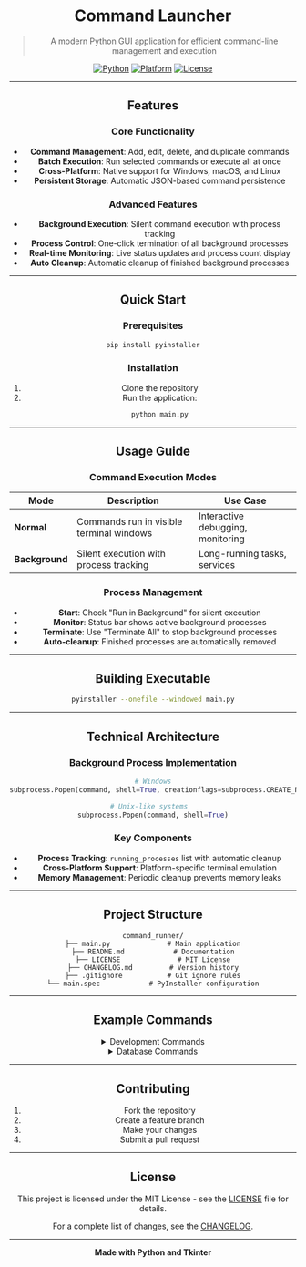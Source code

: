 <div align="center">

# Command Launcher

> A modern Python GUI application for efficient command-line management and execution

[![Python](https://img.shields.io/badge/Python-3.7+-blue.svg)](https://python.org)
[![Platform](https://img.shields.io/badge/Platform-Windows%20%7C%20macOS%20%7C%20Linux-lightgrey.svg)](https://python.org)
[![License](https://img.shields.io/badge/License-MIT-green.svg)](LICENSE)

</div>

---

<div align="center">

## Features

### Core Functionality
- **Command Management**: Add, edit, delete, and duplicate commands
- **Batch Execution**: Run selected commands or execute all at once
- **Cross-Platform**: Native support for Windows, macOS, and Linux
- **Persistent Storage**: Automatic JSON-based command persistence

### Advanced Features
- **Background Execution**: Silent command execution with process tracking
- **Process Control**: One-click termination of all background processes
- **Real-time Monitoring**: Live status updates and process count display
- **Auto Cleanup**: Automatic cleanup of finished background processes

</div>

---

<div align="center">

## Quick Start

### Prerequisites
```bash
pip install pyinstaller
```

### Installation
1. Clone the repository
2. Run the application:
   ```bash
   python main.py
   ```

</div>

---

<div align="center">

## Usage Guide

### Command Execution Modes

| Mode | Description | Use Case |
|------|-------------|----------|
| **Normal** | Commands run in visible terminal windows | Interactive debugging, monitoring |
| **Background** | Silent execution with process tracking | Long-running tasks, services |

### Process Management
- **Start**: Check "Run in Background" for silent execution
- **Monitor**: Status bar shows active background processes
- **Terminate**: Use "Terminate All" to stop background processes
- **Auto-cleanup**: Finished processes are automatically removed

</div>

---

<div align="center">

## Building Executable

```bash
pyinstaller --onefile --windowed main.py
```

</div>

---

<div align="center">

## Technical Architecture

### Background Process Implementation
```python
# Windows
subprocess.Popen(command, shell=True, creationflags=subprocess.CREATE_NEW_PROCESS_GROUP)

# Unix-like systems  
subprocess.Popen(command, shell=True)
```

### Key Components
- **Process Tracking**: `running_processes` list with automatic cleanup
- **Cross-Platform Support**: Platform-specific terminal emulation
- **Memory Management**: Periodic cleanup prevents memory leaks

</div>

---

<div align="center">

## Project Structure

```
command_runner/
├── main.py              # Main application
├── README.md            # Documentation
├── LICENSE              # MIT License
├── CHANGELOG.md         # Version history
├── .gitignore           # Git ignore rules
└── main.spec            # PyInstaller configuration
```

</div>

---

<div align="center">

## Example Commands

<details>
<summary>Development Commands</summary>

```json
[
  {
    "name": "Start Dev Server",
    "command": "python -m http.server 8000"
  },
  {
    "name": "Run Tests",
    "command": "python -m pytest tests/"
  }
]
```
</details>

<details>
<summary>Database Commands</summary>

```json
[
  {
    "name": "Database Backup",
    "command": "mysqldump -u root -p mydb > backup.sql"
  },
  {
    "name": "Start Redis",
    "command": "redis-server"
  }
]
```
</details>

</div>

---

<div align="center">

## Contributing

1. Fork the repository
2. Create a feature branch
3. Make your changes
4. Submit a pull request

</div>

---

<div align="center">

## License

This project is licensed under the MIT License - see the [LICENSE](LICENSE) file for details.

For a complete list of changes, see the [CHANGELOG](CHANGELOG.md).

</div>

---

<div align="center">

**Made with Python and Tkinter**

</div> 
